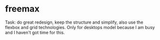# freemax
Task: do great redesign, keep the structure and simplify, also use the flexbox and grid technologies. Only for desktops model because I am busy and I haven't got time for this.
